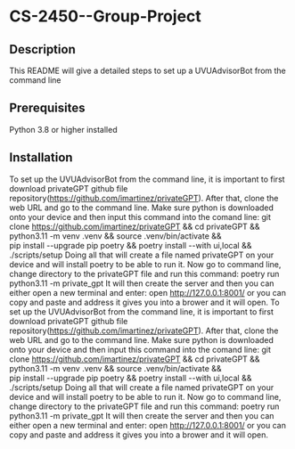 # CS-2450--Group-Project


## Description
This README will give a detailed steps to set up a UVUAdvisorBot from the command line


## Prerequisites
Python 3.8 or higher installed

## Installation

To set up the UVUAdvisorBot from the command line, it is important to first download privateGPT github file repository(https://github.com/imartinez/privateGPT). After that, clone the web URL and go to the command line. Make sure python is downloaded onto your device and then input this command into the comand line: git clone https://github.com/imartinez/privateGPT && cd privateGPT && \
python3.11 -m venv .venv && source .venv/bin/activate && \
pip install --upgrade pip poetry && poetry install --with ui,local && ./scripts/setup
Doing all that will create a file named privateGPT on your device and will install poetry to be able to run it. Now go to command line, change directory to the privateGPT file and run this command: poetry run python3.11 -m private_gpt
It will then create the server and then you can either open a new terminal and enter: open http://127.0.0.1:8001/ or you can copy and paste and address it gives you into a brower and it will open.
To set up the UVUAdvisorBot from the command line, it is important to first download privateGPT github file repository(https://github.com/imartinez/privateGPT). After that, clone the web URL and go to the command line. Make sure python is downloaded onto your device and then input this command into the comand line: 
    git clone https://github.com/imartinez/privateGPT && cd privateGPT && \
    python3.11 -m venv .venv && source .venv/bin/activate && \
    pip install --upgrade pip poetry && poetry install --with ui,local && ./scripts/setup
Doing all that will create a file named privateGPT on your device and will install poetry to be able to run it. Now go to command line, change directory to the privateGPT file and run this command: 
    poetry run python3.11 -m private_gpt
It will then create the server and then you can either open a new terminal and enter: open http://127.0.0.1:8001/ or you can copy and paste and address it gives you into a brower and it will open. 

